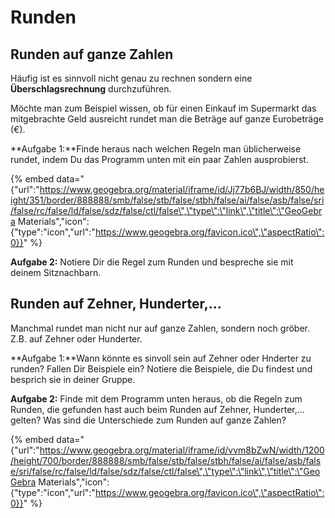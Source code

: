 # Runden

## Runden auf ganze Zahlen

Häufig ist es sinnvoll nicht genau zu rechnen sondern eine **Überschlagsrechnung** durchzuführen.

Möchte man zum Beispiel wissen, ob für einen Einkauf im Supermarkt das mitgebrachte Geld ausreicht rundet man die Beträge auf ganze Eurobeträge \(€\).

**Aufgabe 1:**Finde heraus nach welchen Regeln man üblicherweise rundet, indem Du das Programm unten mit ein paar Zahlen ausprobierst.

{% embed data="{\"url\":\"https://www.geogebra.org/material/iframe/id/Jj77b6BJ/width/850/height/351/border/888888/smb/false/stb/false/stbh/false/ai/false/asb/false/sri/false/rc/false/ld/false/sdz/false/ctl/false\",\"type\":\"link\",\"title\":\"GeoGebra Materials\",\"icon\":{\"type\":\"icon\",\"url\":\"https://www.geogebra.org/favicon.ico\",\"aspectRatio\":0}}" %}

**Aufgabe 2:** Notiere Dir die Regel zum Runden und bespreche sie mit deinem Sitznachbarn.

## Runden auf Zehner, Hunderter,...

Manchmal rundet man nicht nur auf ganze Zahlen, sondern noch gröber. Z.B. auf Zehner oder Hunderter.

**Aufgabe 1:**Wann könnte es sinvoll sein auf Zehner oder Hnderter zu runden? Fallen Dir Beispiele ein? Notiere die Beispiele, die Du findest und besprich sie in deiner Gruppe.

**Aufgabe 2:** Finde mit dem Programm unten heraus, ob die Regeln zum Runden, die gefunden hast auch beim Runden auf Zehner, Hunderter,... gelten? Was sind die Unterschiede zum Runden auf ganze Zahlen?

{% embed data="{\"url\":\"https://www.geogebra.org/material/iframe/id/vvm8bZwN/width/1200/height/700/border/888888/smb/false/stb/false/stbh/false/ai/false/asb/false/sri/false/rc/false/ld/false/sdz/false/ctl/false\",\"type\":\"link\",\"title\":\"GeoGebra Materials\",\"icon\":{\"type\":\"icon\",\"url\":\"https://www.geogebra.org/favicon.ico\",\"aspectRatio\":0}}" %}

